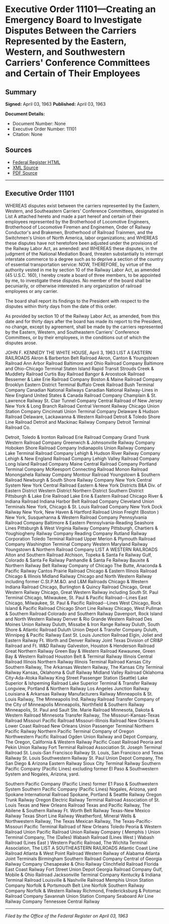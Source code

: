 # Executive Order 11101—Creating an Emergency Board to Investigate Disputes Between the Carriers Represented by the Eastern, Western, and Southwestern Carriers' Conference Committees and Certain of Their Employees

## Summary

**Signed:** April 03, 1963
**Published:** April 03, 1963

**Document Details:**
- Document Number: None
- Executive Order Number: 11101
- Citation: None

## Sources
- [Federal Register HTML](https://www.presidency.ucsb.edu/documents/executive-order-11101-creating-emergency-board-investigate-disputes-between-the-carriers)
- [XML Source](None)
- [PDF Source](None)

---

## Executive Order 11101

WHEREAS disputes exist between the carriers represented by the Eastern, Western, and Southeastern Carriers' Conference Committees, designated in List A attached hereto and made a part hereof and certain of their employees represented by the Brotherhood of Locomotive Engineers, Brotherhood of Locomotive Firemen and Enginemen, Order of Railway Conductor's and Brakemen, Brotherhood of Railroad Trainmen, and the Switchmen's Union of North America, labor organizations; and
WHEREAS these disputes have not heretofore been adjusted under the provisions of the Railway Labor Act, as amended: and
WHEREAS these disputes, in the judgment of the National Mediation Board, threaten substantially to interrupt interstate commerce to a degree such as to deprive a section of the country of essential transportation service:
NOW, THEREFORE, by virtue of the authority vested in me by section 10 of the Railway Labor Act, as amended (45 U.S.C. 160), I hereby create a board of three members, to be appointed by me, to investigate these disputes. No member of the board shall be pecuniarily, or otherwise interested in any organization of railroad employees or any carrier.

The board shall report its findings to the President with respect to the disputes within thirty days from the date of this order.

As provided by section 10 of the Railway Labor Act, as amended, from this date and for thirty days after the board has made its report to the President, no change, except by agreement, shall be made by the carriers represented by the Eastern, Western, and Southeastern Carriers' Conference Committees, or by their employees, in the conditions out of which the disputes arose.

JOHN F. KENNEDY
THE WHITE HOUSE,
April 3, 1963
LIST A
EASTERN RAILROADS
Akron & Barberton Belt Railroad
Akron, Canton & Youngstown Railroad
Ann Arbor Railroad
Baltimore and Ohio Railroad Company
Baltimore and Ohio-Chicago Terminal
Staten Island Rapid Transit
Strouds Creek & Muddlety Railroad
Curtis Bay Railroad
Bangor & Aroostook Railroad
Bessemer & Lake Erie Railroad Company
Boston & Maine Railroad Company
Brooklyn Eastern District Terminal
Buffalo Creek Railroad
Bush Terminal Company
Canadian National Railways
Canadian National Railway-Lines in New England
United States & Canada Railroad Company
Champlain & St. Lawrence Railway
St. Clair Tunnel Company
Central Railroad of New Jersey
New York & Long Branch Railroad
Central Vermont Railway
Chicago Union Station Company
Cincinnati Union Terminal Company
Delaware & Hudson Railroad
Delaware, Lackawanna & Western Railroad
Detroit & Toledo Shore Line Railroad
Detroit and Mackinac Railway Company
Detroit Terminal Railroad Co.

Detroit, Toledo & Ironton Railroad
Erie Railroad Company
Grand Trunk Western Railroad Company
Greenwich & Johnsonville Railway Company
Hoboken Shore Railroad Company
Indianapolis Union Railway Company
Lake Terminal Railroad Company
Lehigh & Hudson River Railway Company
Lehigh & New England Railroad Company
Lehigh Valley Railroad Company
Long Island Railroad Company
Maine Central Railroad Company
Portland Terminal Company
McKeesport Connecting Railroad
Monon Railroad
Monongahela Railway Company
Montour Railroad
Youngstown & Southern Railroad
Newburgh & South Shore Railway Company
New York Central System
New York Central Railroad
Eastern & New York Districts
B&A Div. of Eastern District
Western District
Northern District
Southern District
Pittsburgh & Lake Erie Railroad
Lake Erie & Eastern Railroad
Chicago River & Indiana Railroad
Indiana Harbor Belt Railroad Company
Cleveland Union Terminals
New York, Chicago & St. Louis Railroad Company
New York Dock Railway
New York, New Haven & Hartford Railroad
Union Freight (Boston )
New York, Susquehanna & Western Railroad Company
Pennsylvania Railroad Company
Baltimore & Eastern Pennsylvania-Reading Seashore Lines
Pittsburgh & West Virginia Railway Company
Pittsburgh, Chartiers & Youghiogheny Railway Company
Reading Company
Rutland Railway Corporation
Toledo Terminal Railroad
Upper Merion & Plymouth Railroad Company
Washington Terminal Company
Western Maryland Railway
Youngstown & Northern Railroad Company
LIST A
WESTERN RAILROADS
Alton and Southern Railroad
Atchison, Topeka & Santa Fe Railway
Gulf, Colorado & Santa Fe Railway
Panhandle & Santa Fe Railway
Bauxite & Northern Railway
Belt Railway Company of Chicago
The Butte, Anaconda & Pacific Railway
Cantos Prairie Railroad
Chicago & Eastern Illinois Railroad
Chicago & Illinois Midland Railway
Chicago and North Western Railway
including former C.St.P.M.&O. and L&M Railroads
Chicago & Western Indiana Railroad
Chicago, Burlington & Quincy Railroad
Chicago, Great Western Railway
Chicago, Great Western Railway
including South St. Paul Terminal
Chicago, Milwaukee, St. Paul & Pacific Railroad--Lines East
Chicago, Milwaukee, St. Paul & Pacific Railroad--Lines West
Chicago, Rock Island & Pacific Railroad
Chicago Short Line Railway
Chicago, West Pullman & Southern Railroad
Colorado and Southern Railway
Davenport, Rock Island and North Western Railway
Denver & Rio Grande Western Railroad
Des Moines Union Railway
Duluth, Missabe & Iron Range Railway
Duluth, South Shore & Atlantic Railroad
Duluth Union Depot & Transfer Company
Duluth, Winnipeg & Pacific Railway
East St. Louis Junction Railroad
Elgin, Joliet and Eastern Railway
Ft. Worth and Denver Railway
Joint Texas Division of CRI&P Railroad and Ft. W&D Railway
Galveston, Houston & Henderson Railroad
Great Northern Railway
Green Bay & Western Railroad
Kewaunee, Green Bay & Western Railroad
Houston Belt & Terminal Railway
Illinois Central Railroad
Illinois Northern Railway
Illinois Terminal Railroad
Kansas City Southern Railway, The
Arkansas Western Railway, The
Kansas City Terminal Railway
Kansas, Oklahoma & Gulf Railway
Midland Valley Railroad
Oklahoma City-Ada-Atoka Railway
King Street Passenger Station (Seattle)
Lake Superior & Ishpeming Railroad
Lake Superior Terminal & Transfer Railway
Longview, Portland & Northern Railway
Los Angeles Junction Railway
Louisiana & Arkansas Railway
Manufacturers Railway
Minneapolis & St. Louis Railway, The
Minneapolis Ind. Railway
Railroad Transfer Company of the City of Minneapolis
Minneapolis, Northfield & Southern Railway
Minneapolis, St. Paul and Sault Ste. Marie Railroad
Minnesota, Dakota & Western Railroad
Minnesota Transfer Railway, The
Missouri-Kansas-Texas Railroad
Missouri Pacific Railroad
Missouri-Illinois Railroad
New Orleans & Lower Coast Railroad
New Orleans Union Passenger Terminal
Northern Pacific Railway
Northern Pacific Terminal Company of Oregon
Northwestern Pacific Railroad
Ogden Union Railway and Depot Company, The
Oregon, California & Western Railway
Pacific Coast Railroad
Peoria and Pekin Union Railway
Fort Terminal Railroad Association
St. Joseph Terminal Railroad
St. Louis-San Francisco Railway
St. Louis, San Francisco and Texas Railway
St. Louis Southwestern Railway
St. Paul Union Depot Company, The
San Diego & Arizona Eastern Railway
Sioux City Terminal Railway
Southern Pacific Company (Pacific Lines) excluding
former El Paso & Southwestern System and Nogales, Arizona, yard.

Southern Pacific Company (Pacific Lines) former E1 Paso & Southwestern System
Southern Pacific Company (Pacific Lines) Nogales, Arizona, yard
Spokane International Railroad
Spokane, Portland & Seattle Railway
Oregon Trunk Railway
Oregon Electric Railway
Terminal Railroad Association of St. Louis
Texas and New Orleans Railroad
Texas and Pacific Railway, The
Abilene & Southern Railway
Ft. Worth Belt Railway
Texas-New Mexico Railway
Texas Short Line Railway
Weatherford, Mineral Wells & Northwestern Railway, The
Texas Mexican Railway, The
Texas-Pacific-Missouri Pacific Terminal Railroad of New Orleans
Toledo Peoria & Western Railroad
Union Pacific Railroad
Union Railway Company ( Memphis )
Union Terminal Company, The (Dalles)
Wabash Railroad (Lines West )
Wabash Railroad (Lines East )
Western Pacific Railroad, The
Wichita Terminal Association, The
LIST A
SOUTHEASTERN RAILROADS
Atlantic Coast Line Railroad
Atlanta & West Point Railroad
Western Railway of Alabama
Atlanta Joint Terminals
Birmingham Southern Railroad Company
Central of Georgia Railway Company
Chesapeake & Ohio Railway
Clinchfield Railroad
Florida East Coast Railway
Fort Street Union Depot
Georgia Railroad Company
Gulf, Mobile & Ohio Railroad
Jacksonville Terminal Company
Kentucky & Indiana Terminal Railroad
Louisville & Nashville Railroad
Memphis Union Station Company
Norfolk & Portsmouth Belt Line
Norfolk Southern Railway Company
Norfolk & Western Railway
Richmond, Fredericksburg & Potomac Railroad Company
Savannah Union Station Company
Seaboard Air Line Railway Company
Tennessee Central Railway

---

*Filed by the Office of the Federal Register on April 03, 1963*

